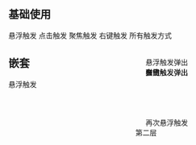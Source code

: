 ## 基础使用

<l-popover triggers="hover">
  <div slot="content" style="top: 180px; left: 500px; position: fixed">悬浮触发弹出</div>
  <l-button>悬浮触发</l-button>
</l-popover>

<l-popover triggers="click">
  <div slot="content" style="top: 200px; left: 500px; position: fixed">点击触发弹出</div>
  <l-button>点击触发</l-button>
</l-popover>

<l-popover triggers="focus">
  <div slot="content" style="top: 200px; left: 500px; position: fixed">聚焦触发弹出</div>
  <l-button>聚焦触发</l-button>
</l-popover>

<l-popover triggers="contextmenu">
  <div slot="content" style="top: 200px; left: 500px; position: fixed">右键触发弹出</div>
  <l-button>右键触发</l-button>
</l-popover>

<l-popover :triggers="['hover', 'click', 'focus', 'contextmenu']">
  <div slot="content" style="top: 200px; left: 500px; position: fixed">弹出</div>
  <l-button>所有触发方式</l-button>
</l-popover>

## 嵌套

<l-popover triggers="hover">
  <div slot="content" style="top: 300px; left: 500px; position: fixed">
    <l-popover triggers="hover">
      <div slot="content" style="top: 320px; left: 480px; position: fixed">第二层</div>
      <l-button>再次悬浮触发</l-button>
    </l-popover>
  </div>
  <l-button>悬浮触发</l-button>
</l-popover>
